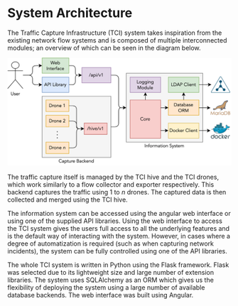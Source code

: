 # System Architecture

The Traffic Capture Infrastructure (TCI) system takes inspiration from the existing network flow systems and is composed of multiple interconnected modules; an overview of which can be seen in the diagram below.

![Alt text](architecture.drawio.png "Overview of the TCI system architecture.")

The traffic capture itself is managed by the TCI hive and the TCI drones, which work similarly to a flow collector and exporter respectively.
This backend captures the traffic using 1 to *n* drones.
The captured data is then collected and merged using the TCI hive.

The information system can be accessed using the angular web interface or using one of the supplied API libraries.
Using the web interface to access the TCI system gives the users full access to all the underlying features and is the default way of interacting with the system.
However, in cases where a degree of automatization is required (such as when capturing network incidents), the system can be fully controlled using one of the API libraries.

The whole TCI system is written in Python using the Flask framework.
Flask was selected due to its lightweight size and large number of extension libraries.
The system uses SQLAlchemy as an ORM which gives us the flexibility of deploying the system using a large number of available database backends.
The web interface was built using Angular.
